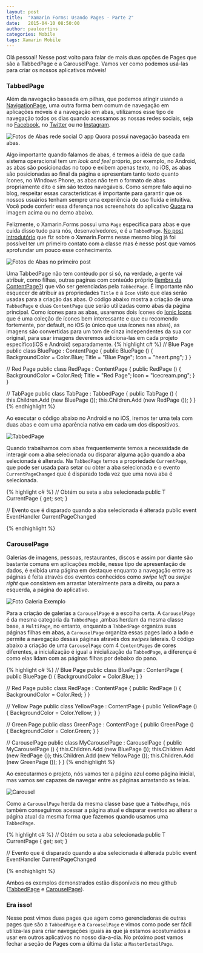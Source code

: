 ```yaml
---
layout: post
title:  "Xamarin Forms: Usando Pages - Parte 2"
date:   2015-04-10 08:50:00
author: pauloortins
categories: Mobile
tags: Xamarin Mobile
---
```


Olá pessoal! Nesse post volto para falar de mais duas opções de Pages que são a TabbedPage e a CarouselPage. Vamos ver como podemos usá-las para criar os nossos aplicativos móveis!

### TabbedPage

Além da navegação baseada em pilhas, que podemos atingir usando a [NavigationPage][7], uma outra forma bem comum de navegação em aplicações móveis é a navegação em abas, utilizamos esse tipo de navegação todos os dias quando acessamos as nossas redes sociais, seja no [Facebook][1], no [Twitter][2] ou no [Instagram][3].

![Fotos de Abas rede social][4]
O app Quora possui navegação baseada em abas.

Algo importante quando falamos de abas, é termos a idéia de que cada sistema operacional tem um *look and feel* próprio, por exemplo, no Android, as abas são posicionadas no topo e exibem apenas texto, no iOS, as abas são posicionadas ao final da página e apresentam tanto texto quanto ícones, no Windows Phone, as abas não tem o formato de abas propriamente dito e sim são textos navegáveis. Como sempre falo aqui no blog, respeitar essas características é importante para garantir que os nossos usuários tenham sempre uma experiência de uso fluida e intuitiva. Você pode conferir essa diferença nos screenshots do aplicativo [Quora][11] na imagem acima ou no demo abaixo.

Felizmente, o Xamarin.Forms possui uma `Page` específica para abas e que cuida disso tudo para nós, desenvolvedores, e é a `TabbedPage`. [No post introdutório][5] que fiz sobre o Xamarin.Forms nesse mesmo blog já foi possível ter um primeiro contato com a classe mas é nesse post que vamos aprofundar um pouco esse conhecimento.

![Fotos de Abas no primeiro post][6]

Uma TabbedPage não tem contéudo por si só, na verdade, a gente vai atribuir, como filhas, outras paginas com conteúdo próprio ([lembra da ContentPage?][7]) que vão ser gerenciadas pela `TabbedPage`. É importante não esquecer de atribuir as propriedades `Title` e a `Icon` visto que elas serão usadas para a criação das abas. O código abaixo mostra a criação de uma `TabbedPage` e duas `ContentPage` que serão utilizadas como abas da página principal. Como ícones para as abas, usaremos dois ícones do [Ionic Icons][12] que é uma coleção de ícones bem interessante e que eu recomendo fortemente, por default, no iOS (o único que usa ícones nas abas), as imagens são convertidas para um tom de cinza independentes da sua cor original, para usar imagens deveremos adiciona-las em cada projeto específico(iOS e Android) separadamente.
{% highlight c# %}
// Blue Page
public class BluePage : ContentPage
{
	public BluePage ()
	{
		BackgroundColor = Color.Blue;
		Title = "Blue Page";
		Icon = "heart.png";
	}
}

// Red Page
public class RedPage : ContentPage
{
	public RedPage ()
	{
		BackgroundColor = Color.Red;
		Title = "Red Page";
		Icon = "icecream.png";
	}
}

// TabPage
public class TabPage : TabbedPage
{
	public TabPage ()
	{
		this.Children.Add (new BluePage ());
		this.Children.Add (new RedPage ());
	}
}
{% endhighlight %}

Ao executar o código abaixo no Android e no iOS, iremos ter uma tela com duas abas e com uma aparência nativa em cada um dos dispositivos.

![TabbedPage][8]

Quando trabalhamos com abas frequentemente temos a necessidade de interagir com a aba selecionada ou disparar alguma ação quando a aba selecionada é alterada. Na `TabbedPage` temos a propriedade `CurrentPage`, que pode ser usada para setar ou obter a aba selecionada e o evento `CurrentPageChanged` que é disparado toda vez que uma nova aba é selecionada.

{% highlight c# %}
// Obtém ou seta a aba selecionada
public T CurrentPage {
	get;
	set;
}

// Evento que é disparado quando a aba selecionada é alterada
public event EventHandler CurrentPageChanged

{% endhighlight %}

### CarouselPage

Galerias de imagens, pessoas, restaurantes, discos e assim por diante são bastante comuns em aplicações mobile, nesse tipo de apresentação de dados, é exibida uma página em destaque enquanto a navegação entre as páginas é feita através dos eventos conhecidos como *swipe left* ou *swipe right* que consistem em arrastar lateralmente para a direita, ou para a esquerda, a página do aplicativo. 

![Foto Galeria Exemplo][9]

Para a criação de galerias a `CarouselPage` é a escolha certa. A `CarouselPage` é da mesma categoria da `TabbedPage` ,ambas herdam da mesma classe base, a `MultiPage`, no entanto, enquanto a `TabbedPage` organiza suas páginas filhas em abas, a `CarouselPage` organiza essas pages lado a lado e permite a navegação dessas páginas através dos *swipes* laterais. O código abaixo a criação de uma `CarouselPage` com 4 `ContentPages` de cores diferentes, a inicialização é igual a inicialização da `TabbedPage`, a diferença é como elas lidam com as páginas filhas por debaixo do pano.

{% highlight c# %}
// Blue Page
public class BluePage : ContentPage
{
	public BluePage ()
	{
		BackgroundColor = Color.Blue;
	}
}

// Red Page
public class RedPage : ContentPage
{
	public RedPage ()
	{
		BackgroundColor = Color.Red;
	}
}

// Yellow Page
public class YellowPage : ContentPage
{
	public YellowPage ()
	{
		BackgroundColor = Color.Yellow;
	}
}

// Green Page
public class GreenPage : ContentPage
{
	public GreenPage ()
	{
		BackgroundColor = Color.Green;
	}
}

// CarouselPage
public class MyCarouselPage : CarouselPage
{
	public MyCarouselPage ()
	{
		this.Children.Add (new BluePage ());
		this.Children.Add (new RedPage ());
		this.Children.Add (new YellowPage ());
		this.Children.Add (new GreenPage ());
	}
}
{% endhighlight %}

Ao executarmos o projeto, nós vamos ter a página azul como página inicial, mas vamos ser capazes de navegar entre as páginas arrastando as telas.

![Carousel][10]

Como a `CarouselPage` herda da mesma classe base que a `TabbedPage`, nós também conseguimos acessar a página atual e disparar eventos ao alterar a página atual da mesma forma que fazemos quando usamos uma `TabbedPage`.

{% highlight c# %}
// Obtém ou seta a aba selecionada
public T CurrentPage {
	get;
	set;
}

// Evento que é disparado quando a aba selecionada é alterada
public event EventHandler CurrentPageChanged

{% endhighlight %}

Ambos os exemplos demonstrados estão disponíveis no meu github ([TabbedPage][13] e [CarouselPage][14]).

### Era isso!

Nesse post vimos duas pages que agem como gerenciadoras de outras pages que são a `TabbedPage` e a `CarouselPage` e vimos como pode ser fácil utiliza-las para criar navegações iguais às que já estamos acostumados a usar em outros aplicativos no nosso dia-a-dia. No próximo post vamos fechar a seção de Pages com a última da lista: a `MasterDetailPage`.

[1]: www.facebook.com
[2]: www.twitter.com
[3]: www.instagram.com
[4]: /content/img/blog/posts/2015-04-10/quora.png
[5]: /mobile/2015/03/08/xamarin-forms/
[6]: /content/img/blog/posts/2015-04-10/example-forms.png 
[7]: /mobile/2015/04/08/xamarin-forms-usando-pages-parte-1/
[8]: /content/img/blog/posts/2015-04-10/tabpage.png
[9]: /content/img/blog/posts/2015-04-10/gallery.jpg
[10]: /content/img/blog/posts/2015-04-10/carousel.png
[11]: www.quora.com
[12]: http://ionicons.com/
[13]: https://github.com/pauloortins/MyXamarinSamples/tree/master/TabsPage
[14]: https://github.com/pauloortins/MyXamarinSamples/tree/master/Carousel
